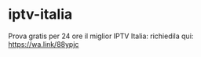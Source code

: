 # iptv-italia
Prova gratis per 24 ore il miglior IPTV Italia: richiedila qui:
https://wa.link/88ypjc
